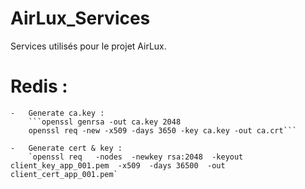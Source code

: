 # AirLux_Services
 Services utilisés pour le projet AirLux.

# Redis :
    -   Generate ca.key :
        ```openssl genrsa -out ca.key 2048
        openssl req -new -x509 -days 3650 -key ca.key -out ca.crt```
        
    -   Generate cert & key :
        `openssl req   -nodes  -newkey rsa:2048  -keyout client_key_app_001.pem  -x509  -days 36500  -out client_cert_app_001.pem`